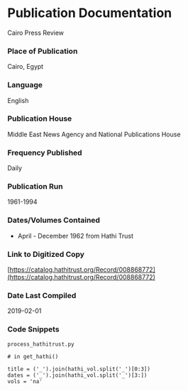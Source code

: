 # Publication Documentation
Cairo Press Review

### Place of Publication
Cairo, Egypt

### Language
English

### Publication House
Middle East News Agency and National Publications House

### Frequency Published
Daily

### Publication Run
1961-1994

### Dates/Volumes Contained
- April - December 1962 from Hathi Trust

### Link to Digitized Copy
[https://catalog.hathitrust.org/Record/008868772](https://catalog.hathitrust.org/Record/008868772)

### Date Last Compiled
2019-02-01

### Code Snippets
`process_hathitrust.py`
```
# in get_hathi()

title = ('_').join(hathi_vol.split('_')[0:3])
dates = ('_').join(hathi_vol.split('_')[3:])
vols = 'na'
              
```